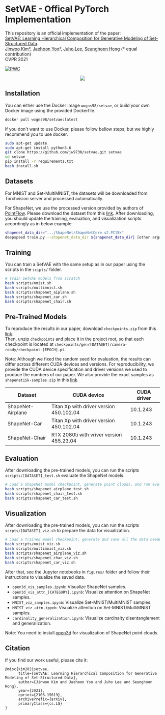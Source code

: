 # SetVAE - Offical PyTorch Implementation
This repository is an official implementation of the paper:  
[SetVAE: Learning Hierarchical Composition for Generative Modeling of Set-Structured Data](https://arxiv.org/abs/2103.15619).  
[Jinwoo Kim*](https://www.notion.so/a6f2de079fb445f4b97c0c1f6f52c2ec?v=1b00248f1c7c44259d9b78d7d3c6d588), 
[Jaehoon Yoo*](https://github.com/Ugness), 
[Juho Lee](https://juho-lee.github.io/), 
[Seunghoon Hong](https://maga33.github.io/) (* equal contribution)  
CVPR 2021

[![PWC](https://img.shields.io/endpoint.svg?url=https://paperswithcode.com/badge/setvae-learning-hierarchical-composition-for/point-cloud-generation-on-shapenet-car)](https://paperswithcode.com/sota/point-cloud-generation-on-shapenet-car?p=setvae-learning-hierarchical-composition-for)

<p align="center">
  <img src="docs/github_key.png"/>
</p>

## Installation
You can either use the Docker image ```wogns98/setvae```, or build your own Docker image using the provided Dockerfile.
```bash
docker pull wogns98/setvae:latest
```

If you don't want to use Docker, please follow bellow steps; but we highly recommend you to use docker.
```bash
sudo apt-get update
sudo apt-get install python3.6
git clone https://github.com/jw9730/setvae.git setvae
cd setvae
pip install -r requirements.txt
bash install.sh
```

## Datasets
For MNIST and Set-MultiMNIST, the datasets will be downloaded from Torchvision server and processed automatically.

For ShapeNet, we use the processed version provided by authors of [PointFlow](https://github.com/stevenygd/PointFlow). 
Please download the dataset from this [link](https://drive.google.com/drive/folders/1G0rf-6HSHoTll6aH7voh-dXj6hCRhSAQ?usp=sharing). 
After downloading, you should update the training, evaluation, and visualization scripts accordingly as in below example:
```bash
shapenet_data_dir=".../ShapeNet/ShapeNetCore.v2.PC15k"
deepspeed train.py --shapenet_data_dir ${shapenet_data_dir} [other args]
```

## Training
You can train a SetVAE with the same setup as in our paper using the scripts in the ```scipts/``` folder.
```bash
# Train SetVAE models from scratch
bash scripts/mnist.sh
bash scripts/multimnist.sh
bash scripts/shapenet_aiplane.sh
bash scripts/shapenet_car.sh
bash scripts/shapenet_chair.sh
```

## Pre-Trained Models
To reproduce the results in our paper, download ```checkpoints.zip``` from this [link](https://drive.google.com/drive/folders/1uO_Pi96U6IUqnmxjU1gGvYrIjw8cEcTl?usp=sharing).  
Then, unzip ```checkpoints``` and place it in the project root, so that each checkpoint is located at ```checkpoints/gen/[DATASET]/camera-ready/checkpoint-[EPOCH].pt```.

Note: Although we fixed the random seed for evaluation, the results can differ across different CUDA devices and versions. 
For reproducibility, we provide the CUDA device specification and driver versions we used to produce the numbers of our paper. 
We also provide the exact samples as ```shapenet15k-samples.zip``` in this [link](https://drive.google.com/drive/folders/1uO_Pi96U6IUqnmxjU1gGvYrIjw8cEcTl?usp=sharing).

Dataset | CUDA device | CUDA driver
---|---|---|
ShapeNet-Airplane | Titan Xp with driver version 450.102.04 | 10.1.243
ShapeNet-Car | Titan Xp with driver version 450.102.04 | 10.1.243
ShapeNet-Chair | RTX 2080ti with vriver version 455.23.04 | 10.1.243

## Evaluation
After downloading the pre-trained models, you can run the scripts ```scripts/[DATASET]_test.sh``` evaluate the ShapeNet models.
```bash
# Load a ShapeNet model checkpoint, generate point clouds, and run evaluation.
bash scripts/shapenet_airplane_test.sh
bash scripts/shapenet_chair_test.sh
bash scripts/shapenet_car_test.sh
```

## Visualization
After downloading the pre-trained models, you can run the scripts ```scrpts/[DATASET]_viz.sh``` to prepare the data for visualization.
```bash
# Load a trained model checkpoint, generate and save all the data needed for visualization under each checkpoint directory.
bash scripts/mnist_viz.sh
bash scripts/multimnist_viz.sh
bash scripts/shapenet_airplane_viz.sh
bash scripts/shapenet_char_viz.sh
bash scripts/shapenet_car_viz.sh
```

After that, see the Jupyter notebooks in ```figures/``` folder and follow their instructions to visualize the saved data.
- ```open3d_vis_samples.ipynb```: Visualize ShapeNet samples.
- ```open3d_vis_attn_[CATEGORY].ipynb```: Visualize attention on ShapeNet samples.
- ```MNIST_viz_samples.ipynb```: Visualize Set-MNIST/MultiMNIST samples.
- ```MNIST_viz_attn.ipynb```: Visualize attention on Set-MNIST/MultiMNIST samples.
- ```cardinality_generalization.ipynb```: Visualize cardinalty disentanglement and generalization.

Note: You need to install [open3d](http://www.open3d.org/docs/release/getting_started.html) for visualization of ShapeNet point clouds.

## Citation
If you find our work useful, please cite it:
```
@misc{kim2021setvae,
      title={SetVAE: Learning Hierarchical Composition for Generative Modeling of Set-Structured Data}, 
      author={Jinwoo Kim and Jaehoon Yoo and Juho Lee and Seunghoon Hong},
      year={2021},
      eprint={2103.15619},
      archivePrefix={arXiv},
      primaryClass={cs.LG}
}
```
